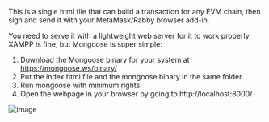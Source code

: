 This is a single html file that can build a transaction for any EVM chain, then sign and send it with your MetaMask/Rabby browser add-in.

You need to serve it with a lightweight web server for it to work properly. XAMPP is fine, but Mongoose is super simple:

1. Download the Mongoose binary for your system at https://mongoose.ws/binary/
2. Put the index.html file and the mongoose binary in the same folder.
3. Run mongoose with minimum rights.
4. Open the webpage in your browser by going to http://localhost:8000/

![image](https://github.com/TMCTG/http_web3tx_tool/assets/93534190/cdf42ac2-dc8b-46a9-9398-9cc0f7a908c9)
